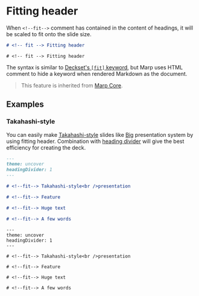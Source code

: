 # Fitting header

When `<!--fit-->` comment has contained in the content of headings, it will be scaled to fit onto the slide size.

```markdown
# <!-- fit --> Fitting header
```

```markdown:marp
# <!-- fit --> Fitting header
```

The syntax is similar to [Deckset's `[fit]` keyword](https://docs.decksetapp.com/English.lproj/Formatting/01-headings.html), but Marp uses HTML comment to hide a keyword when rendered Markdown as the document.

> This feature is inherited from [Marp Core](https://github.com/marp-team/marp-core).

## Examples

### Takahashi-style

You can easily make [Takahashi-style](https://en.wikipedia.org/wiki/Takahashi_method) slides like [Big](https://github.com/tmcw/big) presentation system by using fitting header. Combination with [heading divider](/docs/guide/heading-divider) will give the best efficiency for creating the deck.

```markdown
---
theme: uncover
headingDivider: 1
---

# <!--fit--> Takahashi-style<br />presentation

# <!--fit--> Feature

# <!--fit--> Huge text

# <!--fit--> A few words
```

```markdown:marp
---
theme: uncover
headingDivider: 1
---

# <!--fit--> Takahashi-style<br />presentation

# <!--fit--> Feature

# <!--fit--> Huge text

# <!--fit--> A few words
```
